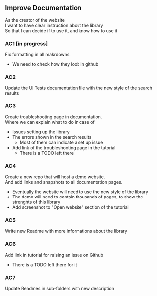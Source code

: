 ## Improve Documentation
As the creator of the website  
I want to have clear instruction about the library  
So that I can decide if to use it, and know how to use it

### AC1 [**in progress**]
Fix formatting in all makrdowns
- We need to check how they look in github

### AC2
Update the UI Tests documentation file with the new style of the search results

### AC3
Create troubleshooting page in documentation.  
Where we can explain what to do in case of
- Issues setting up the library
- The errors shown in the search results
  - Most of them can indicate a set up issue
- Add link of the troubleshooting page in the tutorial
  - There is a TODO left there

### AC4
Create a new repo that will host a demo website.  
And add links and snapshots to all documentation pages.
- Eventually the website will need to use the new style of the library
- The demo will need to contain thousands of pages, to show the strenghts of this library
- Add screenshot to "Open website" section of the tutorial

### AC5
Write new Readme with more informations about the library

### AC6
Add link in tutorial for raising an issue on Github
- There is a TODO left there for it

### AC7
Update Readmes in sub-folders with new description
